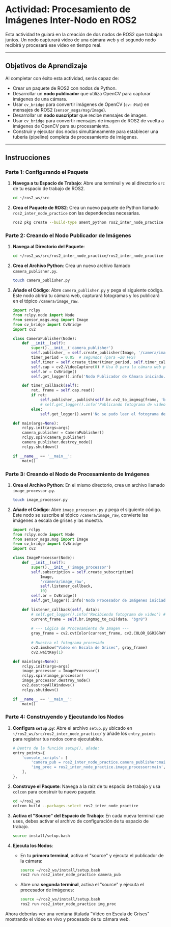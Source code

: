 # Actividad: Procesamiento de Imágenes Inter-Nodo en ROS2

Esta actividad te guiará en la creación de dos nodos de ROS2 que trabajan juntos. Un nodo capturará video de una cámara web y el segundo nodo recibirá y procesará ese video en tiempo real.

---

## Objetivos de Aprendizaje

Al completar con éxito esta actividad, serás capaz de:

* Crear un paquete de ROS2 con nodos de Python.
* Desarrollar un **nodo publicador** que utiliza OpenCV para capturar imágenes de una cámara.
* Usar `cv_bridge` para convertir imágenes de OpenCV (`cv::Mat`) en mensajes de ROS2 (`sensor_msgs/msg/Image`).
* Desarrollar un **nodo suscriptor** que recibe mensajes de imagen.
* Usar `cv_bridge` para convertir mensajes de imagen de ROS2 de vuelta a imágenes de OpenCV para su procesamiento.
* Construir y ejecutar dos nodos simultáneamente para establecer una tubería (pipeline) completa de procesamiento de imágenes.

---

## Instrucciones

### Parte 1: Configurando el Paquete

1.  **Navega a tu Espacio de Trabajo**: Abre una terminal y ve al directorio `src` de tu espacio de trabajo de ROS2.
    ```bash
    cd ~/ros2_ws/src
    ```

2.  **Crea el Paquete de ROS2**: Crea un nuevo paquete de Python llamado `ros2_inter_node_practice` con las dependencias necesarias.
    ```bash
    ros2 pkg create --build-type ament_python ros2_inter_node_practice --dependencies rclpy sensor_msgs cv_bridge image_transport
    ```

### Parte 2: Creando el Nodo Publicador de Imágenes

1.  **Navega al Directorio del Paquete**:
    ```bash
    cd ~/ros2_ws/src/ros2_inter_node_practice/ros2_inter_node_practice
    ```

2.  **Crea el Archivo Python**: Crea un nuevo archivo llamado `camera_publisher.py`.
    ```bash
    touch camera_publisher.py
    ```

3.  **Añade el Código**: Abre `camera_publisher.py` y pega el siguiente código. Este nodo abrirá tu cámara web, capturará fotogramas y los publicará en el tópico `/camera/image_raw`.

    ```python
    import rclpy
    from rclpy.node import Node
    from sensor_msgs.msg import Image
    from cv_bridge import CvBridge
    import cv2

    class CameraPublisher(Node):
        def __init__(self):
            super().__init__('camera_publisher')
            self.publisher_ = self.create_publisher(Image, '/camera/image_raw', 10)
            timer_period = 0.05  # segundos (para ~20 FPS)
            self.timer = self.create_timer(timer_period, self.timer_callback)
            self.cap = cv2.VideoCapture(0) # Usa 0 para la cámara web por defecto
            self.br = CvBridge()
            self.get_logger().info('Nodo Publicador de Cámara iniciado.')

        def timer_callback(self):
            ret, frame = self.cap.read()
            if ret:
                self.publisher_.publish(self.br.cv2_to_imgmsg(frame, 'bgr8'))
                # self.get_logger().info('Publicando fotograma de video') # Descomenta para depurar
            else:
                self.get_logger().warn('No se pudo leer el fotograma de la cámara.')

    def main(args=None):
        rclpy.init(args=args)
        camera_publisher = CameraPublisher()
        rclpy.spin(camera_publisher)
        camera_publisher.destroy_node()
        rclpy.shutdown()

    if __name__ == '__main__':
        main()
    ```

### Parte 3: Creando el Nodo de Procesamiento de Imágenes

1.  **Crea el Archivo Python**: En el mismo directorio, crea un archivo llamado `image_processor.py`.
    ```bash
    touch image_processor.py
    ```

2.  **Añade el Código**: Abre `image_processor.py` y pega el siguiente código. Este nodo se suscribe al tópico `/camera/image_raw`, convierte las imágenes a escala de grises y las muestra.

    ```python
    import rclpy
    from rclpy.node import Node
    from sensor_msgs.msg import Image
    from cv_bridge import CvBridge
    import cv2

    class ImageProcessor(Node):
        def __init__(self):
            super().__init__('image_processor')
            self.subscription = self.create_subscription(
                Image,
                '/camera/image_raw',
                self.listener_callback,
                10)
            self.br = CvBridge()
            self.get_logger().info('Nodo Procesador de Imágenes iniciado.')

        def listener_callback(self, data):
            # self.get_logger().info('Recibiendo fotograma de video') # Descomenta para depurar
            current_frame = self.br.imgmsg_to_cv2(data, "bgr8")
            
            # --- Lógica de Procesamiento de Imagen ---
            gray_frame = cv2.cvtColor(current_frame, cv2.COLOR_BGR2GRAY)
            
            # Muestra el fotograma procesado
            cv2.imshow("Video en Escala de Grises", gray_frame)
            cv2.waitKey(1)

    def main(args=None):
        rclpy.init(args=args)
        image_processor = ImageProcessor()
        rclpy.spin(image_processor)
        image_processor.destroy_node()
        cv2.destroyAllWindows()
        rclpy.shutdown()

    if __name__ == '__main__':
        main()
    ```

### Parte 4: Construyendo y Ejecutando los Nodos

1.  **Configura `setup.py`**: Abre el archivo `setup.py` ubicado en `~/ros2_ws/src/ros2_inter_node_practice/` y añade los `entry_points` para registrar tus nodos como ejecutables.
    ```python
    # Dentro de la función setup(), añade:
    entry_points={
        'console_scripts': [
            'camera_pub = ros2_inter_node_practice.camera_publisher:main',
            'img_proc = ros2_inter_node_practice.image_processor:main',
        ],
    },
    ```

2.  **Construye el Paquete**: Navega a la raíz de tu espacio de trabajo y usa `colcon` para construir tu nuevo paquete.
    ```bash
    cd ~/ros2_ws
    colcon build --packages-select ros2_inter_node_practice
    ```

3.  **Activa el "Source" del Espacio de Trabajo**: En cada nueva terminal que uses, debes activar el archivo de configuración de tu espacio de trabajo.
    ```bash
    source install/setup.bash
    ```

4.  **Ejecuta los Nodos**:
    * En tu **primera terminal**, activa el "source" y ejecuta el publicador de la cámara:
        ```bash
        source ~/ros2_ws/install/setup.bash
        ros2 run ros2_inter_node_practice camera_pub
        ```
    * Abre una **segunda terminal**, activa el "source" y ejecuta el procesador de imágenes:
        ```bash
        source ~/ros2_ws/install/setup.bash
        ros2 run ros2_inter_node_practice img_proc
        ```

Ahora deberías ver una ventana titulada "Video en Escala de Grises" mostrando el video en vivo y procesado de tu cámara web.